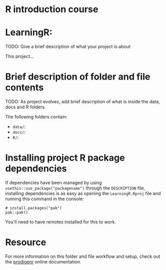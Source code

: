 # R introduction course

# LearningR:

TODO: Give a brief description of what your project is about

This project...

# Brief description of folder and file contents

TODO: As project evolves, add brief description of what is inside the
data, docs and R folders.

The following folders contain:

-   `data/`:
-   `docs/`:
-   `R/`:

# Installing project R package dependencies

If dependencies have been managed by using
`usethis::use_package("packagename")` through the `DESCRIPTION` file,
installing dependencies is as easy as opening the
`LearningR.Rproj` file and running this command in the console:

```         
# install.packages("pak")
pak::pak()
```

You'll need to have remotes installed for this to work.

# Resource

For more information on this folder and file workflow and setup, check
out the [prodigenr](https://rostools.github.io/prodigenr) online
documentation.
